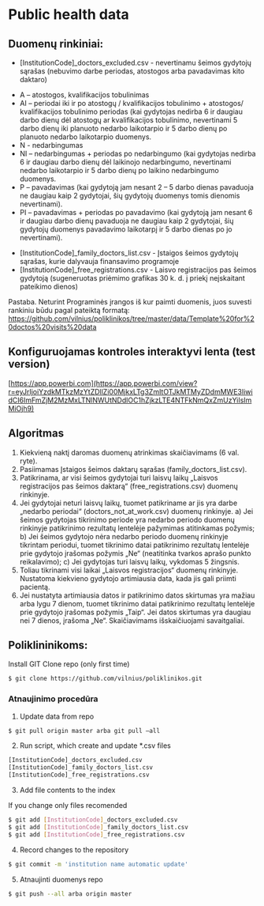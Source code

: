 # Public health data

## Duomenų rinkiniai:
* [InstitutionCode]_doctors_excluded.csv - nevertinamu šeimos gydytojų sąrašas (nebuvimo darbe periodas, atostogos arba pavadavimas kito daktaro)
- A – atostogos, kvalifikacijos tobulinimas
- AI – periodai iki ir po atostogų / kvalifikacijos tobulinimo + atostogos/ kvalifikacijos tobulinimo periodas (kai gydytojas nedirba 6 ir daugiau darbo dienų dėl atostogų ar kvalifikacijos tobulinimo,  nevertinami 5 darbo dienų iki planuoto nedarbo laikotarpio ir 5 darbo dienų po planuoto nedarbo laikotarpio duomenys. 
- N - nedarbingumas
- NI – nedarbingumas + periodas po nedarbingumo (kai gydytojas nedirba 6 ir daugiau darbo dienų dėl laikinojo nedarbingumo, nevertinami nedarbo laikotarpio ir 5 darbo dienų po laikino nedarbingumo duomenys.
- P – pavadavimas (kai gydytoją jam nesant 2 – 5 darbo dienas pavaduoja ne daugiau kaip 2 gydytojai, šių gydytojų duomenys tomis dienomis nevertinami).
- PI – pavadavimas + periodas po pavadavimo (kai gydytoją jam nesant 6 ir daugiau darbo dienų pavaduoja ne daugiau kaip 2 gydytojai, šių gydytojų duomenys pavadavimo laikotarpį ir 5 darbo dienas po jo nevertinami).

* [InstitutionCode]_family_doctors_list.csv - Įstaigos šeimos gydytojų sąrašas, kurie dalyvauja finansavimo programoje
* [InstitutionCode]_free_registrations.csv - Laisvo registracijos pas šeimos gydytoją (sugeneruotas priėmimo grafikas 30 k. d. į priekį neįskaitant pateikimo dienos)

Pastaba. Neturint Programinės įrangos iš kur paimti duomenis, juos suvesti rankiniu būdu pagal pateiktą formatą: https://github.com/vilnius/poliklinikos/tree/master/data/Template%20for%20doctos%20visits%20data

## Konfiguruojamas kontroles interaktyvi lenta (test version)
[https://app.powerbi.com](https://app.powerbi.com/view?r=eyJrIjoiYzdkMTkzMzYtZDllZi00MjkxLTg3ZmItOTJkMTMyZDdmMWE3IiwidCI6ImFmZjM2MzMxLTNlNWUtNDdlOC1hZjkzLTE4NTFkNmQxZmUzYiIsImMiOjh9)

## Algoritmas
1) Kiekvieną naktį daromas duomenų atrinkimas skaičiavimams (6 val. ryte). 
2) Pasiimamas Įstaigos šeimos daktarų sąrašas (family_doctors_list.csv).
3) Patikrinama, ar visi šeimos gydytojai turi laisvų laikų „Laisvos registracijos pas šeimos daktarą“ (free_registrations.csv) duomenų rinkinyje.
4) Jei gydytojai neturi laisvų laikų, tuomet patikriname ar jis yra darbe „nedarbo periodai“ (doctors_not_at_work.csv) duomenų rinkinyje.
a) Jei šeimos gydytojas tikrinimo periode yra nedarbo periodo duomenų rinkinyje patikrinimo rezultatų lentelėje pažymimas atitinkamas požymis;
b) Jei šeimos gydytojo nėra nedarbo periodo duomenų rinkinyje tikrintam periodui, tuomet tikrinimo datai patikrinimo rezultatų lentelėje prie gydytojo įrašomas požymis „Ne“ (neatitinka tvarkos aprašo punkto reikalavimo);
c) Jei gydytojas turi laisvų laikų, vykdomas 5 žingsnis. 
5) Toliau tikrinami visi laikai „Laisvos registracijos“ duomenų rinkinyje. Nustatoma kiekvieno gydytojo artimiausia data, kada jis gali priimti pacientą.
6) Jei nustatyta artimiausia datos ir patikrinimo datos skirtumas yra mažiau arba lygu 7 dienom, tuomet tikrinimo datai patikrinimo rezultatų lentelėje prie gydytojo įrašomas požymis „Taip“. Jei datos skirtumas yra daugiau nei 7 dienos, įrašoma „Ne“.
Skaičiavimams išskaičiuojami savaitgaliai.

## Poliklininikoms:
Install GIT
Clone repo (only first time) 
```sh
$ git clone https://github.com/vilnius/poliklinikos.git
```

### Atnaujinimo procedūra
1.	Update data from repo 
```sh
$ git pull origin master arba git pull –all
```
2.	Run script, which create and update *.csv files
```sh
[InstitutionCode]_doctors_excluded.csv
[InstitutionCode]_family_doctors_list.csv 
[InstitutionCode]_free_registrations.csv
```
3. Add file contents to the index

If you change only files recomended
```sh
$ git add [InstitutionCode]_doctors_excluded.csv
$ git add [InstitutionCode]_family_doctors_list.csv 
$ git add [InstitutionCode]_free_registrations.csv
```
4.	Record changes to the repository
```sh
$ git commit -m 'institution name automatic update' 
```

5.	Atnaujinti duomenys repo
```sh
$ git push --all arba origin master
```

